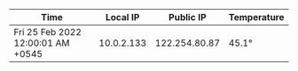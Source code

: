 | Time     | Local IP | Public IP | Temperature |
| ----------- | ----------- | ----------- | ----------- |
| Fri 25 Feb 2022 12:00:01 AM +0545      | 10.0.2.133     | 122.254.80.87  | 45.1° |
